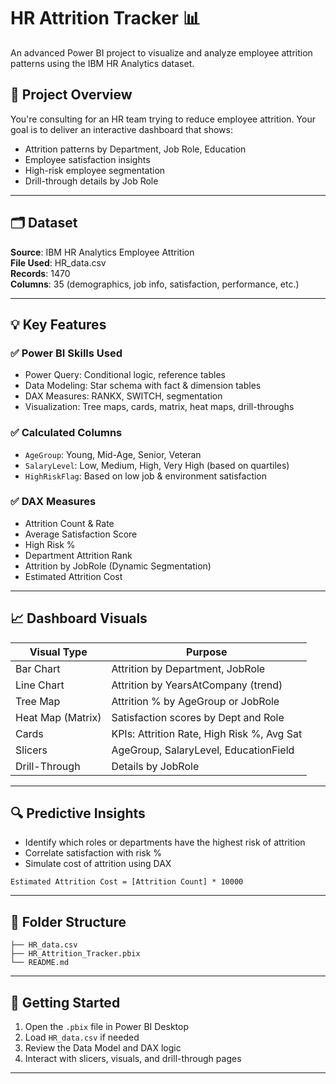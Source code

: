 
# HR Attrition Tracker 📊

An advanced Power BI project to visualize and analyze employee attrition patterns using the IBM HR Analytics dataset.

## 🔧 Project Overview

You're consulting for an HR team trying to reduce employee attrition. Your goal is to deliver an interactive dashboard that shows:
- Attrition patterns by Department, Job Role, Education
- Employee satisfaction insights
- High-risk employee segmentation
- Drill-through details by Job Role

---

## 🗂 Dataset

**Source**: IBM HR Analytics Employee Attrition  
**File Used**: HR_data.csv  
**Records**: 1470  
**Columns**: 35 (demographics, job info, satisfaction, performance, etc.)

---

## 💡 Key Features

### ✅ Power BI Skills Used
- Power Query: Conditional logic, reference tables
- Data Modeling: Star schema with fact & dimension tables
- DAX Measures: RANKX, SWITCH, segmentation
- Visualization: Tree maps, cards, matrix, heat maps, drill-throughs

### ✅ Calculated Columns
- `AgeGroup`: Young, Mid-Age, Senior, Veteran
- `SalaryLevel`: Low, Medium, High, Very High (based on quartiles)
- `HighRiskFlag`: Based on low job & environment satisfaction

### ✅ DAX Measures
- Attrition Count & Rate
- Average Satisfaction Score
- High Risk %
- Department Attrition Rank
- Attrition by JobRole (Dynamic Segmentation)
- Estimated Attrition Cost

---

## 📈 Dashboard Visuals

| Visual Type     | Purpose                                    |
|------------------|---------------------------------------------|
| Bar Chart        | Attrition by Department, JobRole            |
| Line Chart       | Attrition by YearsAtCompany (trend)         |
| Tree Map         | Attrition % by AgeGroup or JobRole          |
| Heat Map (Matrix)| Satisfaction scores by Dept and Role        |
| Cards            | KPIs: Attrition Rate, High Risk %, Avg Sat |
| Slicers          | AgeGroup, SalaryLevel, EducationField       |
| Drill-Through    | Details by JobRole                          |

---

## 🔍 Predictive Insights

- Identify which roles or departments have the highest risk of attrition
- Correlate satisfaction with risk %
- Simulate cost of attrition using DAX

```DAX
Estimated Attrition Cost = [Attrition Count] * 10000
```

---

## 📂 Folder Structure

```
├── HR_data.csv
├── HR_Attrition_Tracker.pbix
└── README.md
```

---

## 🚀 Getting Started

1. Open the `.pbix` file in Power BI Desktop
2. Load `HR_data.csv` if needed
3. Review the Data Model and DAX logic
4. Interact with slicers, visuals, and drill-through pages

---


